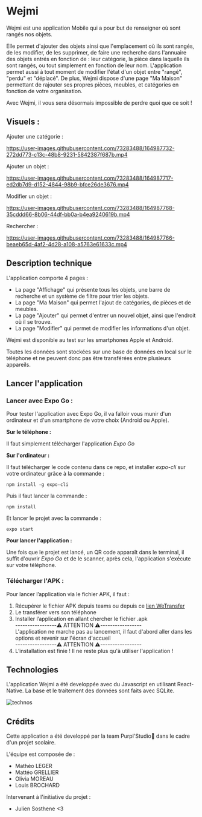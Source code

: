 # Wejmi

Wejmi est une application Mobile qui a pour but de renseigner où sont rangés nos objets. 

Elle permet d'ajouter des objets ainsi que l'emplacement où ils sont rangés, de les modifier, de les supprimer, de faire une recherche dans l'annuaire des objets entrés en fonction de : leur catégorie, la pièce dans laquelle ils sont rangés, ou tout simplement en fonction de leur nom.
L'application permet aussi à tout moment de modifier l'état d'un objet entre "rangé", "perdu" et "déplacé".
De plus, Wejmi dispose d'une page "Ma Maison" permettant de rajouter ses propres pièces, meubles, et catégories en fonction de votre organisation.

Avec Wejmi, il vous sera désormais impossible de perdre quoi que ce soit !

## Visuels :

Ajouter une catégorie :


https://user-images.githubusercontent.com/73283488/164987732-272dd773-c13c-48b8-9231-5842387f687b.mp4



Ajouter un objet :

https://user-images.githubusercontent.com/73283488/164987717-ed2db7d9-d152-4844-98b9-bfce26de3676.mp4


Modifier un objet :



https://user-images.githubusercontent.com/73283488/164987768-35cddd66-8b06-44df-bb0a-b4ea9240619b.mp4




Rechercher :



https://user-images.githubusercontent.com/73283488/164987766-beaeb65d-4af2-4d28-a108-a5763e61633c.mp4





## Description technique

L'application comporte 4 pages :
- La page "Affichage" qui présente tous les objets, une barre de recherche et un système de filtre pour trier les objets.
- La page "Ma Maison" qui permet l'ajout de catégories, de pièces et de meubles.
- La page "Ajouter" qui permet d'entrer un nouvel objet, ainsi que l'endroit où il se trouve.
- La page "Modifier" qui permet de modifier les informations d'un objet.

Wejmi est disponible au test sur les smartphones Apple et Android. 

Toutes les données sont stockées sur une base de données en local sur le téléphone et ne peuvent donc pas être transférées entre plusieurs appareils.

## Lancer l'application

### Lancer avec Expo Go :

Pour tester l'application avec Expo Go, il va falloir vous munir d'un ordinateur et d'un smartphone de votre choix (Android ou Apple).

**Sur le téléphone :**

Il faut simplement télécharger l'application *Expo Go*

**Sur l'ordinateur :**

Il faut télécharger le code contenu dans ce repo, et installer *expo-cli* sur votre ordinateur grâce à la commande :

```
npm install -g expo-cli
```

Puis il faut lancer la commande :

```
npm install
```

Et lancer le projet avec la commande :

```
expo start
```


**Pour lancer l'application :**

Une fois que le projet est lancé, un QR code apparaît dans le terminal, il suffit d'ouvrir *Expo Go* et de le scanner, après cela, l'application s'exécute sur votre téléphone.

### Télécharger l'APK :
 
Pour lancer l’application via le fichier APK, il faut : 
1. Récupérer le fichier APK depuis teams ou depuis ce [lien WeTransfer](https://we.tl/t-eSr0JORtLW)
2. Le transférer vers son téléphone
3. Installer l’application en allant chercher le fichier .apk  
-----------------⚠️ ATTENTION ⚠️-----------------  
L'application ne marche pas au lancement, il faut d'abord aller dans les options et revenir sur l'écran d'accueil  
-----------------⚠️ ATTENTION ⚠️-----------------  
5. L’installation est finie ! Il ne reste plus qu'à utiliser l'application !


## Technologies

L'application Wejmi a été developpée avec du Javascript en utilisant React-Native. La base et le traitement des données sont faits avec SQLite.

![technos](https://user-images.githubusercontent.com/73283488/164979738-3b34d56a-5f78-4880-b539-90868046ea00.png)



## Crédits

Cette application a été developpé par la team Purpl'Studio👊 dans le cadre d'un projet scolaire.

L'équipe est composée de : 
- Mathéo LEGER
- Mattéo GRELLIER 
- Olivia MOREAU
- Louis BROCHARD

Intervenant à l'initiative du projet :

- Julien Sosthene <3


